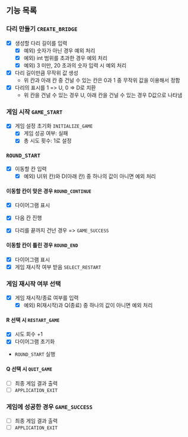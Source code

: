 ## 기능 목록

### 다리 만들기 `CREATE_BRIDGE`

- [x] 생성할 다리 길이를 입력
    - [x] 예외) 숫자가 아닌 경우 예외 처리
    - [x] 예외) int 범위를 초과한 경우 예외 처리
    - [x] 예외) 3 미만, 20 초과의 숫자 입력 시 예외 처리
- [x] 다리 길이만큼 무작위 값 생성
    - 위 칸과 아래 칸 중 건널 수 있는 칸은 0과 1 중 무작위 값을 이용해서 정함
- [x] 다리의 표시를 1 => U, 0 => D로 치환
    - 위 칸을 건널 수 있는 경우 U, 아래 칸을 건널 수 있는 경우 D값으로 나타냄

### 게임 시작 `GAME_START`

- [x] 게임 설정 초기화 `INITIALIZE_GAME`
    - [x] 게임 성공 여부: 실패
    - [x] 총 시도 횟수: 1로 설정

### `ROUND_START`

- [x] 이동할 칸 입력
    - [x] 예외) U(위 칸)와 D(아래 칸) 중 하나의 값이 아니면 예외 처리

#### 이동할 칸이 맞은 경우 `ROUND_CONTINUE`

- [x] 다이어그램 표시
- [x] 다음 칸 진행

- [x] 다리를 끝까지 건넌 경우 => `GAME_SUCCESS`

#### 이동할 칸이 틀린 경우 `ROUND_END`

- [x] 다이어그램 표시
- [x] 게임 재시작 여부 받음 `SELECT_RESTART`

### 게임 재시작 여부 선택

- [x] 게임 재시작/종료 여부를 입력
    - [x] 예외) R(재시작)과 Q(종료) 중 하나의 값이 아니면 예외 처리

#### R 선택 시 `RESTART_GAME`

- [x] 시도 회수 +1
- [x] 다이어그램 초기화
- `ROUND_START` 실행

#### Q 선택 시 `QUIT_GAME`

- [ ] 최종 게임 결과 출력
- [ ] `APPLICATION_EXIT`

### 게임에 성공한 경우 `GAME_SUCCESS`

- [ ] 최종 게임 결과 출력
- [ ] `APPLICATION_EXIT`